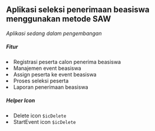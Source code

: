 ## Aplikasi seleksi penerimaan beasiswa menggunakan metode SAW

<i>Aplikasi sedang dalam pengembangan</i>

<h5>Fitur</h5>
<li>Registrasi peserta calon penerima beasiswa</li>
<li>Manajemen event beasiswa</li>
<li>Assign peserta ke event beasiswa</li>
<li>Proses seleksi peserta</li>
<li>Laporan penerimaan beasiswa</li>

<h5>Helper Icon</h5>
<li>Delete icon <code>$icDelete</code></li>
<li>StartEvent icon <code>$icDelete</code></li>

